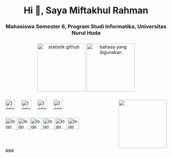 <h1 align="center">Hi 👋, Saya Miftakhul Rahman</h1>
<h3 align="center">Mahasiswa Semester 6, Program Studi Informatika, Universitas Nurul Huda</h3>

###
<div align="center">
  <img src="https://github-readme-stats.vercel.app/api?username=MiftakhulRahman&hide_title=false&hide_rank=false&show_icons=true&include_all_commits=true&count_private=true&disable_animations=false&theme=dracula&locale=en&hide_border=false&hide_rank=true&rank_icon=github" height="150" alt="statistik github"  />
  <img src="https://github-readme-stats.vercel.app/api/top-langs?username=MiftakhulRahman&locale=en&hide_title=false&layout=compact&card_width=320&langs_count=5&theme=dracula&hide_border=false" height="150" alt="bahasa yang digunakan"  />
</div>

###
<img align="right" height="150" src="https://i.imgur.com/HXDcDPc.gif"  />

###
<div align="left">
  <img src="https://cdn.jsdelivr.net/gh/devicons/devicon/icons/php/php-original.svg" height="30" alt="logo php"  />
  <img width="12" />
  <img src="https://cdn.jsdelivr.net/gh/devicons/devicon/icons/python/python-original.svg" height="30" alt="logo python"  />
  <img width="12" />
  <img src="https://cdn.jsdelivr.net/gh/devicons/devicon/icons/laravel/laravel-plain.svg" height="30" alt="logo laravel"  />
  <img width="12" />
  <img src="https://cdn.jsdelivr.net/gh/devicons/devicon/icons/mysql/mysql-original.svg" height="30" alt="logo mysql"  />
</div>

###
<div align="left">
  <a href="https://github.com/MiftakhulRahman" target="_blank">
    <img src="https://img.shields.io/static/v1?message=Github&logo=github&label=&color=181717&logoColor=white&labelColor=&style=for-the-badge" height="35" alt="logo github"  />
  </a>
  <a href="https://www.instagram.com/m_rahman08/" target="_blank">
    <img src="https://img.shields.io/static/v1?message=Instagram&logo=instagram&label=&color=E4405F&logoColor=white&labelColor=&style=for-the-badge" height="35" alt="logo instagram"  />
  </a>
  <a href="https://web.facebook.com/miftakhul.rahman.75" target="_blank">
    <img src="https://img.shields.io/static/v1?message=Facebook&logo=facebook&label=&color=1877F2&logoColor=white&labelColor=&style=for-the-badge" height="35" alt="logo facebook"  />
  </a>
  <a href="https://wa.me/+6285768959398" target="_blank">
    <img src="https://img.shields.io/static/v1?message=Whatsapp&logo=whatsapp&label=&color=25D366&logoColor=white&labelColor=&style=for-the-badge" height="35" alt="logo whatsapp"  />
  </a>
  <a href="mailto:miftakhulr@student.unuha.ac.id" target="_blank">
    <img src="https://img.shields.io/static/v1?message=Email&logo=gmail&label=&color=D14836&logoColor=white&labelColor=&style=for-the-badge" height="35" alt="logo email"  />
  </a>
  <a href="https://scholar.google.com/citations?user=fOGPEVEAAAAJ&hl=id" target="_blank">
    <img src="https://img.shields.io/static/v1?message=Google Scholar&logo=googlescholar&label=&color=4285F4&logoColor=white&labelColor=&style=for-the-badge" height="35" alt="logo google scholar"  />
  </a>
</div>

###
<br clear="both">
###
